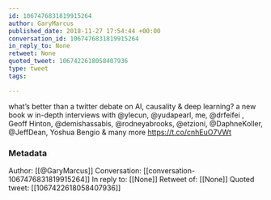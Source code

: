 ```yaml
---
id: 1067476831819915264
author: GaryMarcus
published_date: 2018-11-27 17:54:44 +00:00
conversation_id: 1067476831819915264
in_reply_to: None
retweet: None
quoted_tweet: 1067422618058407936
type: tweet
tags:

---
```


what’s better than a twitter debate on AI, causality &amp; deep learning? a new book w in-depth interviews with @ylecun, @yudapearl, me, @drfeifei , Geoff Hinton, @demishassabis, @rodneyabrooks, @etzioni, @DaphneKoller, @JeffDean, Yoshua Bengio &amp; many more https://t.co/cnhEuO7VWt

### Metadata

Author: [[@GaryMarcus]]
Conversation: [[conversation-1067476831819915264]]
In reply to: [[None]]
Retweet of: [[None]]
Quoted tweet: [[1067422618058407936]]
